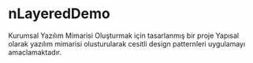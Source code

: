 # nLayeredDemo
Kurumsal Yazılım Mimarisi Oluşturmak için tasarlanmış bir proje
Yapısal olarak yazılım mimarisi olusturularak cesitli design patternleri uygulamayı amaclamaktadır.
